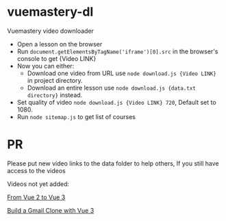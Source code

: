 # vuemastery-dl
Vuemastery video downloader

* Open a lesson on the browser
* Run `document.getElementsByTagName('iframe')[0].src` in the browser's console to get {Video LINK}
* Now you can either: 
  * Download one video from URL use `node download.js {Video LINK}` in project directory. 
  * Download an entire lesson use `node download.js {data.txt directory}` instead.
* Set quality of video `node download.js {Video LINK} 720`, Default set to 1080.
* Run `node sitemap.js` to get list of courses

# PR
Please put new video links to the data folder to help others, If you still have access to the videos

Videos not yet added:

[From Vue 2 to Vue 3](https://www.vuemastery.com/courses/from-vue2-to-vue3/from-vue-2-to-vue-3)

[Build a Gmail Clone with Vue 3](https://www.vuemastery.com/courses/build-a-gmail-clone-with-vue3/tour-the-project)